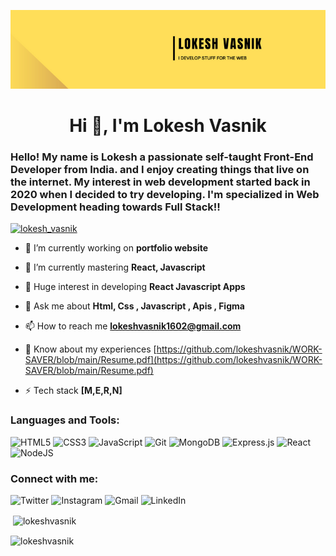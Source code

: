 ![BANNER](https://github.com/lokeshvasnik/lokeshvasnik/blob/main/lokesh_vasnik.png)

<h1 align="center">Hi 👋, I'm Lokesh Vasnik</h1>
<h3>Hello! My name is Lokesh a passionate self-taught Front-End Developer from India. and I enjoy creating things that live on the internet. My interest in web development started back in 2020 when I decided to try developing. I'm specialized in Web Development heading towards Full Stack!!</h3>

<p> <a href="https://twitter.com/lokesh_vasnik" target="blank"><img src="https://img.shields.io/twitter/follow/lokesh_vasnik?logo=twitter&style=for-the-badge" alt="lokesh_vasnik" /></a> </p>

- 🔭 I’m currently working on **portfolio website**

- 🌱 I’m currently mastering **React, Javascript**

- 👯 Huge interest in developing **React Javascript Apps**

- 💬 Ask me about **Html, Css , Javascript , Apis , Figma**

- 📫 How to reach me **lokeshvasnik1602@gmail.com**

- 📄 Know about my experiences [https://github.com/lokeshvasnik/WORK-SAVER/blob/main/Resume.pdf](https://github.com/lokeshvasnik/WORK-SAVER/blob/main/Resume.pdf)


- ⚡ Tech stack **[M,E,R,N]**


<h3 align="left">Languages and Tools:</h3>

![HTML5](https://img.shields.io/badge/html5-%23E34F26.svg?style=for-the-badge&logo=html5&logoColor=white)
![CSS3](https://img.shields.io/badge/css3-%231572B6.svg?style=for-the-badge&logo=css3&logoColor=white)
![JavaScript](https://img.shields.io/badge/javascript-%23323330.svg?style=for-the-badge&logo=javascript&logoColor=%23F7DF1E)
![Git](https://img.shields.io/badge/git-%23F05033.svg?style=for-the-badge&logo=git&logoColor=white)
![MongoDB](https://img.shields.io/badge/MongoDB-%234ea94b.svg?style=for-the-badge&logo=mongodb&logoColor=white)
![Express.js](https://img.shields.io/badge/express.js-%23404d59.svg?style=for-the-badge&logo=express&logoColor=%2361DAFB)
![React](https://img.shields.io/badge/react-%2320232a.svg?style=for-the-badge&logo=react&logoColor=%2361DAFB)
![NodeJS](https://img.shields.io/badge/node.js-6DA55F?style=for-the-badge&logo=node.js&logoColor=white)

<h3 align="left">Connect with me:</h3>

![Twitter](https://img.shields.io/badge/Twitter-%231DA1F2.svg?style=for-the-badge&logo=Twitter&logoColor=white)
![Instagram](https://img.shields.io/badge/Instagram-%23E4405F.svg?style=for-the-badge&logo=Instagram&logoColor=white)
![Gmail](https://img.shields.io/badge/Gmail-D14836?style=for-the-badge&logo=gmail&logoColor=white)
![LinkedIn](https://img.shields.io/badge/linkedin-%230077B5.svg?style=for-the-badge&logo=linkedin&logoColor=white)

<p>&nbsp;<img align="center" src="https://github-readme-stats.vercel.app/api?username=lokeshvasnik&show_icons=true&theme=dracula&locale=en" alt="lokeshvasnik" /></p>

<p><img align="center" src="https://github-readme-streak-stats.herokuapp.com/?user=lokeshvasnik&theme=default" alt="lokeshvasnik" /></p>
